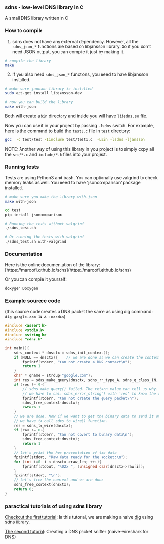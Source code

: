 ### sdns - low-level DNS library in C

A small DNS library written in C

### How to compile

1. sdns does not have any external dependency. However, all the `sdns_json_*` functions are based on libjansson library.
So if you don't need JSON output, you can compile it just by making it.

```bash
# compile the library
make
```

2. If you also need `sdns_json_*` functions, you need to have libjansson installed.

```bash
# make sure jaonson library is installed
sudo apt-get install libjansson-dev

# now you can build the library
make with-json
```


Both will create a `bin` directory and inside you will have `libsdns.so` file.

Now you can use it in your project by passing `-lsdns` switch. For example, here is the command to build the `test1.c` file in `test` directory:

```bash
gcc  -o test/test -Iinclude test/test1.c  -Lbin -lsdns -ljansson
```

NOTE: Another way of using this library in you project is to simply copy all the `src/*.c` and `include/*.h` files into your project.

### Running tests

Tests are using Python3 and bash. You can optionally use valgrind to check memory leaks as well. You need to have 'jsoncomparison' package installed.
```bash
# make sure you make the library with-json
make with-json

cd test
pip install jsoncomparison

# Running the tests without valgrind
./sdns_test.sh

# Or running the tests with valgrind
./sdns_test.sh with-valgrind
```

### Documentation

Here is the online documentation of the library: [https://maroofi.github.io/sdns](https://maroofi.github.io/sdns)

Or you can compile it yourself:
```bash
doxygen Doxygen
```

### Example sourece code

(this source code creates a DNS packet the same as using dig command: `dig google.com IN A +noedns`)

```c
#include <assert.h>
#include <stdio.h>
#include <string.h>
#include "sdns.h"

int main(){
    sdns_context * dnsctx = sdns_init_context();
    if (NULL == dnsctx){    // we are done as we can create the context
        fprintf(stderr, "Can not create a DNS context\n");
        return 1;
    }
    char * qname = strdup("google.com");
    int res = sdns_make_query(dnsctx, sdns_rr_type_A, sdns_q_class_IN, qname, 0);
    if (res != 0){  
        // sdns_make_query() failed. The return value can tell us why.
        // we have to call sdns_error_string() with 'res' to know the reason.
        fprintf(stderr, "Can not create the query packet\n");
        sdns_free_context(dnsctx);
        return 1;
    }
    // we are done. Now if we want to get the binary data to send it over the socket
    // we have to call sdns_to_wire() function.
    res = sdns_to_wire(dnsctx);
    if (res != 0){
        fprintf(stderr, "Can not covert to binary data\n");
        sdns_free_context(dnsctx);
        return 1;
    }
    // let's print the hex presentation of the data
    fprintf(stdout, "Raw data ready for the socket:\n");
    for (int i=0; i < dnsctx->raw_len; ++i){
        fprintf(stdout, "%02x ", (unsigned char)dnsctx->raw[i]);
    }
    fprintf(stdout, "\n");
    // let's free the context and we are done
    sdns_free_context(dnsctx);
    return 0;
}
```

### paractical tutorials of using sdns library

[Checkout the first tutorial](./Tutorials/tutorial_1.md): In this tutorial, we are making a naive [dig](https://linux.die.net/man/1/dig) using sdns library.

[The second tutorial](./Tutorials/tutorial_2.md): Creating a DNS packet sniffer (naive-wireshark for DNS)



